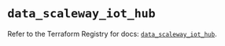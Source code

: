 # `data_scaleway_iot_hub`

Refer to the Terraform Registry for docs: [`data_scaleway_iot_hub`](https://registry.terraform.io/providers/scaleway/scaleway/2.42.1/docs/data-sources/iot_hub).
